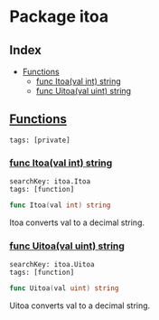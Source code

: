 # Package itoa

## Index

* [Functions](#func)
    * [func Itoa(val int) string](#Itoa)
    * [func Uitoa(val uint) string](#Uitoa)


## <a id="func" href="#func">Functions</a>

```
tags: [private]
```

### <a id="Itoa" href="#Itoa">func Itoa(val int) string</a>

```
searchKey: itoa.Itoa
tags: [function]
```

```Go
func Itoa(val int) string
```

Itoa converts val to a decimal string. 

### <a id="Uitoa" href="#Uitoa">func Uitoa(val uint) string</a>

```
searchKey: itoa.Uitoa
tags: [function]
```

```Go
func Uitoa(val uint) string
```

Uitoa converts val to a decimal string. 

